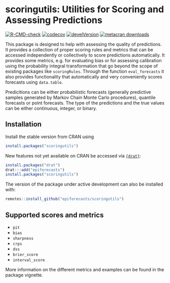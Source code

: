 

# scoringutils: Utilities for Scoring and Assessing Predictions

[![R-CMD-check](https://github.com/epiforecasts/EpiNow/workflows/R-CMD-check/badge.svg)](https://github.com/epiforecasts/scoringutils/actions)
[![codecov](https://codecov.io/gh/epiforecasts/scoringutils/branch/master/graphs/badge.svg)](https://codecov.io/gh/epiforecasts/scoringutils/) 
[![develVersion](https://img.shields.io/badge/devel%20version-0.1.1-green.svg?style=flat)](https://github.com/epiforecasts/scoringutils)
[![metacran
downloads](http://cranlogs.r-pkg.org/badges/grand-total/scoringutils)](https://cran.r-project.org/package=scoringutils)
<!-- badges: end -->

This package is designed to help with assessing the quality of predictions. 
It provides a collection of proper scoring rules and metrics that can be 
accessed independently or collectively to score predictions automatically. 
It provides some metrics, e.g. for evaluating bias or for 
assessing calibration using 
the probability integral transformation that go beyond the scope of existing
packages like `scoringRules`. Through the function `eval_forecasts` it also 
provides functionality that automatically and very conveniently
scores forecasts using `data.table`. 

Predicitions can be either probabilistic forecasts (generally predictive 
samples generated by Markov Chain Monte Carlo procedures), quantile
forecasts or point forecasts. 
The type of the predictions and the true values can be either continuous, 
integer, or binary. 

## Installation

Install the stable version from CRAN using 
``` r
install.packages("scoringutils")
```

New features not yet available on CRAN be accessed via
[`{drat}`](https://epiforecasts.io/drat/):

```r
install.packages("drat")
drat:::add("epiforecasts")
install.packages("scoringutils")
```

The version of the package under active development can also be installed with: 

```r
remotes::install_github("epiforecasts/scoringutils")
```

## Supported scores and metrics

* `pit`
* `bias`
* `sharpness`
* `crps`
* `dss`
* `brier_score`
* `interval_score`

More information on the different metrics and examples can be found in the 
package vignette. 

